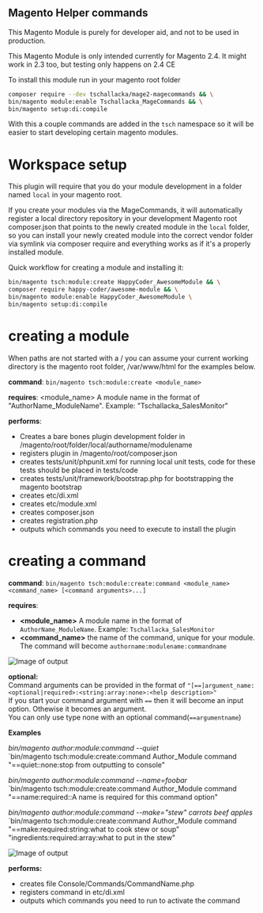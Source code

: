 ## Magento Helper commands ##

This Magento Module is purely for developer aid, and not to be used in production.

This Magento Module is only intended currently for Magento 2.4. It might work in 2.3 too, but testing only happens on 2.4 CE

To install this module run in your magento root folder

```bash
composer require --dev tschallacka/mage2-magecommands && \
bin/magento module:enable Tschallacka_MageCommands && \
bin/magento setup:di:compile
```

With this a couple commands are added in the `tsch` namespace so it will be easier to start developing certain magento
modules.

# Workspace setup

This plugin will require that you do your module development in a folder named `local` in your magento root.  

If you create your modules via the MageCommands, it will automatically register a local directory repository in your development Magento
root composer.json that points to the newly created module in the `local` folder, so you can install your newly created module into the correct vendor folder via symlink via composer require and everything works as if it's a properly installed module.

Quick workflow for creating a module and installing it:

```bash
bin/magento tsch:module:create HappyCoder_AwesomeModule && \
composer require happy-coder/awesome-module && \
bin/magento module:enable HappyCoder_AwesomeModule \
bin/magento setup:di:compile
```


# creating a module

When paths are not started with a / you can assume your current working directory is the magento root folder, /var/www/html for the examples below.

**command**: `bin/magento tsch:module:create <module_name>`

**requires**: <module_name> A module name in the format of "AuthorName_ModuleName". Example: "Tschallacka_SalesMonitor"

**performs**: 

   - Creates a bare bones plugin development folder in /magento/root/folder/local/authorname/modulename
   - registers plugin in /magento/root/composer.json
   - creates tests/unit/phpunit.xml for running local unit tests, code for these tests should be placed in tests/code
   - creates tests/unit/framework/bootstrap.php for bootstrapping the magento bootstrap
   - creates etc/di.xml
   - creates etc/module.xml
   - creates composer.json
   - creates registration.php
   - outputs which commands you need to execute to install the plugin
    
# creating a command

**command**: `bin/magento tsch:module:create:command <module_name> <command_name> [<command arguments>...]`

**requires**:  

   - **<module_name>** A module name in the format of `AuthorName_ModuleName`. Example: `Tschallacka_SalesMonitor`
   - **<command_name>** the name of the command, unique for your  module. The command will become `authorname:modulename:commandname`
 
![Image of output](https://i.imgur.com/W3OegE6.png) 

**optional:**    
   **<command arguments>** 
   Command arguments can be provided in the format of `"[==]argument_name:<optional|required>:<string:array:none>:<help description>"`   
   If you start your command argument with `==` then it will become an input option. Othewise it becomes an argument.  
   You can only use type none with an optional command(`==argumentname`)
   
   **Examples**
   
   *bin/magento author:module:command --quiet*   
   `bin/magento tsch:module:create:command Author_Module  command "==quiet::none:stop from outputting to console"
   
   *bin/magento author:module:command --name=foobar*   
   `bin/magento tsch:module:create:command Author_Module  command "==name:required::A name is required for this command option"
   
   *bin/magento author:module:command --make="stew" carrots beef apples*   
   `bin/magento tsch:module:create:command Author_Module  command "==make:required:string:what to cook stew or soup" "ingredients:required:array:what to put in the stew"

![Image of output](https://i.imgur.com/xTAzOSb.png)
   
**performs:**

   - creates file Console/Commands/CommandName.php
   - registers command in etc/di.xml
   - outputs which commands you need to run to activate the command
   
   